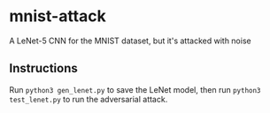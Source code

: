 # mnist-attack
A LeNet-5 CNN for the MNIST dataset, but it's attacked with noise

## Instructions
Run `python3 gen_lenet.py` to save the LeNet model, then run `python3 test_lenet.py` to run the adversarial attack.

